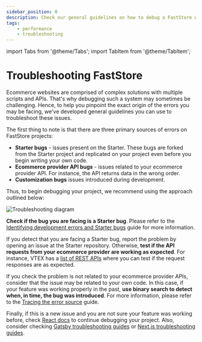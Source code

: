 ```yaml
---
sidebar_position: 0
description: Check our general guidelines on how to debug a FastStore website.
tags: 
    - performance
    - troubleshooting
---
```


import Tabs from '@theme/Tabs';
import TabItem from '@theme/TabItem';

# Troubleshooting FastStore

Ecommerce websites are comprised of complex solutions with multiple scripts and APIs. That's why debugging such a system may sometimes be challenging. Hence, to help you pinpoint the exact origin of the errors you may be facing, we've developed general guidelines you can use to troubleshoot these issues.

The first thing to note is that there are three primary sources of errors on FastStore projects:
- **Starter bugs** - issues present on the Starter. These bugs are forked from the Starter project and replicated on your project even before you begin writing your own code. 
- **Ecommerce provider API bugs** - issues related to your ecommerce provider API. For instance, the API returns data in the wrong order.
- **Customization bugs** issues introduced during development.

Thus, to begin debugging your project, we recommend using the approach outlined below:

![Troubleshooting diagram](https://vtexhelp.vtexassets.com/assets/docs/src/troubleshooting___29553290ed113195a19062e7275e5cb7.png)

**Check if the bug you are facing is a Starter bug**. Please refer to the [Identifying development errors and Starter bugs](/identifying-development-errors-and-starter-bugs) guide for more information. 

If you detect that you are facing a Starter bug, report the problem by opening an issue at the Starter repository. Otherwise, **test if the API requests from your ecommerce provider are working as expected**. For instance, VTEX has a [list of REST APIs](https://developers.vtex.com/vtex-rest-api/docs/getting-started-list-of-rest-apis) where you can test if the request responses are as expected. 

If you check the problem is not related to your ecommerce provider APIs, consider that the issue may be related to your own code. In this case, if your feature was working properly in the past, **use binary search to detect when, in time, the bug was introduced**. For more information, please refer to the [Tracing the error source](/tracing-the-error-source) guide.

Finally, if this is a new issue and you are not sure your feature was working before, check [React docs](https://reactjs.org/docs/design-principles.html#debugging) to continue debugging your project. Also, consider checking [Gatsby troubleshooting guides](https://www.gatsbyjs.com/docs/how-to/local-development/troubleshooting-common-errors/) or [Next.js troubleshooting guides](https://nextjs.org/docs/advanced-features/debugging).
